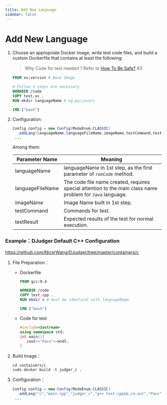 ```yaml
---
title: Add New Language
sidebar: false
---
```


# Add New Language

1. Choose an appropriate Docker image, write test code files, and build a custom Dockerfile that contains at least the following:

   > Why Code for test needed？Refer to [How To Be Safe?](how-to-be-safe.md) #3

   ```dockerfile
   FROM xx:version # Base Image
   
   # Follow 3 steps are necessary
   WORKDIR /code
   COPY test.xx .
   RUN mkdir languageName # eg.py/java/c
   
   CMD ["bash"]
   ```

2. Configuration:

   ```java
   Config config = new Config(ModeEnum.CLASSIC)
     .addLang(languageName,languageFileName,imageName,testCommand,testResult)
   	...
   ```

   Among them:

   | Parameter Name   | Meaning                                                      |
   | ---------------- | ------------------------------------------------------------ |
   | languageName     | languageName in 1st step, as the first parameter of `runCode` method. |
   | languageFileName | The code file name created, requires special attention to the main class name problem for `Java` language. |
   | imageName        | Image Name built in 1st step.                                |
   | testCommand      | Commands for test.                                           |
   | testResult       | Expected results of the test for normal execution.           |

### Example：DJudger Default C++ Configuration

https://github.com/NicerWang/DJudger/tree/master/containers/c

1. File Preparation：

   * Dockerfile

     ```dockerfile
     FROM gcc:9.4
     
     WORKDIR /code
     COPY test.cpp .
     RUN mkdir c # must be identical with languageName
     
     CMD ["bash"]
     ```

   * Code for test

     ```cpp
     #include<iostream>
     using namespace std;
     int main(){
     	cout<<"Pass"<<endl;
     }
     ```

2. Build Image：

   ```shell
   cd containers/c
   sudo docker build -t judger_c .
   ```

3. Configuration：

   ```java
   Config config = new Config(ModeEnum.CLASSIC)
     .addLang("c","main.cpp","judger_c","g++ test.cpp&&./a.out","Pass")
   	...
   ```

   

